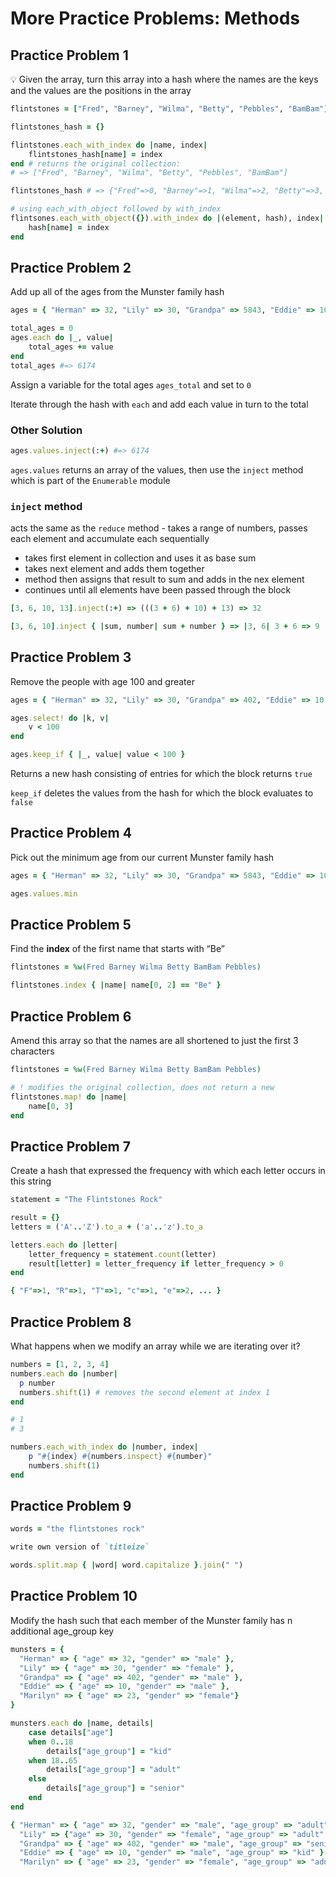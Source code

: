 # More Practice Problems: Methods

## Practice Problem 1

<aside>
💡 Given the array, turn this array into a hash where the names are the keys and the values are the positions in the array

</aside>

```ruby
flintstones = ["Fred", "Barney", "Wilma", "Betty", "Pebbles", "BamBam"]

flintstones_hash = {}

flintstones.each_with_index do |name, index|
	flintstones_hash[name] = index
end # returns the original collection: 
# => ["Fred", "Barney", "Wilma", "Betty", "Pebbles", "BamBam"]

flintstones_hash # => {"Fred"=>0, "Barney"=>1, "Wilma"=>2, "Betty"=>3, "Pebbles"=>4, "BamBam"=>5}

# using each_with_object followed by with_index
flintsones.each_with_object({}).with_index do |(element, hash), index|
	hash[name] = index
end

```

## Practice Problem 2

Add up all of the ages from the Munster family hash

```ruby
ages = { "Herman" => 32, "Lily" => 30, "Grandpa" => 5843, "Eddie" => 10, "Marilyn" => 22, "Spot" => 237 }

total_ages = 0
ages.each do |_, value|
	total_ages += value
end
total_ages #=> 6174 
```

Assign a variable for the total ages `ages_total` and set to `0` 

Iterate through the hash with `each` and add each value in turn to the total

### Other Solution

```ruby
ages.values.inject(:+) #=> 6174
```

`ages.values` returns an array of the values, then use the `inject` method which is part of the `Enumerable` module

### `inject` method

acts the same as the `reduce` method - takes a range of numbers, passes each element and accumulate each sequentially

- takes first element in collection and uses it as base sum
- takes next element and adds them together
- method then assigns that result to sum and adds in the nex element
- continues until all elements have been passed through the block

```ruby
[3, 6, 10, 13].inject(:+) => (((3 + 6) + 10) + 13) => 32

[3, 6, 10].inject { |sum, number| sum + number } => |3, 6| 3 + 6 => 9

```

## Practice Problem 3

Remove the people with age 100 and greater

```ruby
ages = { "Herman" => 32, "Lily" => 30, "Grandpa" => 402, "Eddie" => 10 }

ages.select! do |k, v|
	v < 100
end

ages.keep_if { |_, value| value < 100 }
```

Returns a new hash consisting of entries for which the block returns `true` 

`keep_if` deletes the values from the hash for which the block evaluates to `false` 

## Practice Problem 4

Pick out the minimum age from our current Munster family hash

```ruby
ages = { "Herman" => 32, "Lily" => 30, "Grandpa" => 5843, "Eddie" => 10, "Marilyn" => 22, "Spot" => 237 }

ages.values.min 

```

## Practice Problem 5

Find the **index** of the first name that starts with “Be”

```ruby
flintstones = %w(Fred Barney Wilma Betty BamBam Pebbles)

flintstones.index { |name| name[0, 2] == "Be" }
```

## Practice Problem 6

Amend this array so that the names are all shortened to just the first 3 characters

```ruby
flintstones = %w(Fred Barney Wilma Betty BamBam Pebbles)

# ! modifies the original collection, does not return a new
flintstones.map! do |name|
	name[0, 3]
end
```

## Practice Problem 7

Create a hash that expressed the frequency with which each letter occurs in this string

```ruby
statement = "The Flintstones Rock"

result = {}
letters = ('A'..'Z').to_a + ('a'..'z').to_a

letters.each do |letter|
	letter_frequency = statement.count(letter)
	result[letter] = letter_frequency if letter_frequency > 0
end

{ "F"=>1, "R"=>1, "T"=>1, "c"=>1, "e"=>2, ... }

```

## Practice Problem 8

What happens when we modify an array while we are iterating over it?

```ruby
numbers = [1, 2, 3, 4]
numbers.each do |number|
  p number
  numbers.shift(1) # removes the second element at index 1
end

# 1 
# 3
```

```ruby
numbers.each_with_index do |number, index|
	p "#{index} #{numbers.inspect} #{number}"
	numbers.shift(1)
end
```

## Practice Problem 9

```ruby
words = "the flintstones rock"

write own version of `titleize`

words.split.map { |word| word.capitalize }.join(" ")

```

## Practice Problem 10

Modify the hash such that each member of the Munster family has n additional age_group key

```ruby
munsters = {
  "Herman" => { "age" => 32, "gender" => "male" },
  "Lily" => { "age" => 30, "gender" => "female" },
  "Grandpa" => { "age" => 402, "gender" => "male" },
  "Eddie" => { "age" => 10, "gender" => "male" },
  "Marilyn" => { "age" => 23, "gender" => "female"}
}

munsters.each do |name, details|
	case details["age"]
	when 0..18
		details["age_group"] = "kid"
	when 18..65
		details["age_group"] = "adult"
	else
		details["age_group"] = "senior"
	end
end

{ "Herman" => { "age" => 32, "gender" => "male", "age_group" => "adult" },
  "Lily" => {"age" => 30, "gender" => "female", "age_group" => "adult" },
  "Grandpa" => { "age" => 402, "gender" => "male", "age_group" => "senior" },
  "Eddie" => { "age" => 10, "gender" => "male", "age_group" => "kid" },
  "Marilyn" => { "age" => 23, "gender" => "female", "age_group" => "adult" } }
```